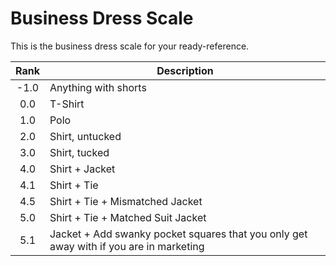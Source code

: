 # Business Dress Scale

This is the business dress scale for your ready-reference.


Rank | Description
:---: | --- 
-1.0 | Anything with shorts
0.0 | T-Shirt
1.0 | Polo
2.0 | Shirt, untucked
3.0 | Shirt, tucked
4.0 | Shirt + Jacket
4.1 | Shirt + Tie
4.5 | Shirt + Tie + Mismatched Jacket
5.0  | Shirt + Tie + Matched Suit Jacket
5.1  | Jacket + Add swanky pocket squares that you only get away with if you are in marketing
